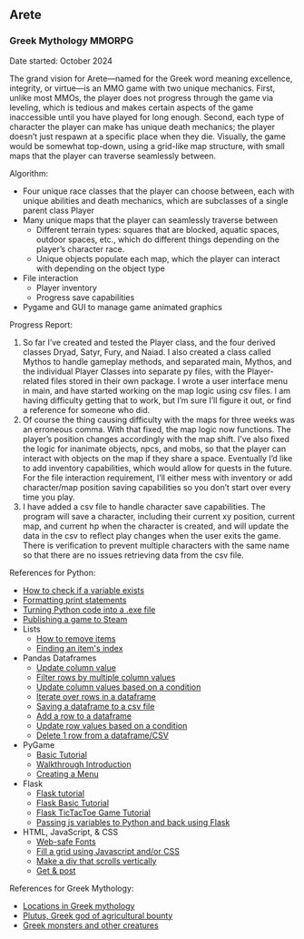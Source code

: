## Arete
### Greek Mythology MMORPG

Date started: October 2024

The grand vision for Arete—named for the Greek word meaning excellence, integrity, or virtue—is an MMO game with two unique mechanics. First, unlike most MMOs, the player does not progress through the game via leveling, which is tedious and makes certain aspects of the game inaccessible until you have played for long enough. Second, each type of character the player can make has unique death mechanics; the player doesn’t just respawn at a specific place when they die. Visually, the game would be somewhat top-down, using a grid-like map structure, with small maps that the player can traverse seamlessly between.

Algorithm:
* Four unique race classes that the player can choose between, each with unique abilities and death mechanics, which are subclasses of a single parent class Player
* Many unique maps that the player can seamlessly traverse between
    * Different terrain types: squares that are blocked, aquatic spaces, outdoor spaces, etc., which do different things depending on the player’s character race.
    * Unique objects populate each map, which the player can interact with depending on the object type
* File interaction
    * Player inventory
    * Progress save capabilities
* Pygame and GUI to manage game animated graphics

Progress Report:
1. So far I’ve created and tested the Player class, and the four derived classes Dryad, Satyr, Fury, and Naiad. I also created a class called Mythos to handle gameplay methods, and separated main, Mythos, and the individual Player Classes into separate py files, with the Player-related files stored in their own package. I wrote a user interface menu in main, and have started working on the map logic using csv files. I am having difficulty getting that to work, but I’m sure I’ll figure it out, or find a reference for someone who did.
2. Of course the thing causing difficulty with the maps for three weeks was an erroneous comma. With that fixed, the map logic now functions. The player’s position changes accordingly with the map shift. I’ve also fixed the logic for inanimate objects, npcs, and mobs, so that the player can interact with objects on the map if they share a space. Eventually I’d like to add inventory capabilities, which would allow for quests in the future. For the file interaction requirement, I’ll either mess with inventory or add character/map position saving capabilities so you don’t start over every time you play.
3. I have added a csv file to handle character save capabilities. The program will save a character, including their current xy position, current map, and current hp when the character is created, and will update the data in the csv to reflect play changes when the user exits the game. There is verification to prevent multiple characters with the same name so that there are no issues retrieving data from the csv file.

References for Python:
* [How to check if a variable exists](https://stackoverflow.com/questions/843277/how-do-i-check-if-a-variable-exists)
* [Formatting print statements](https://docs.python.org/3/tutorial/inputoutput.html)
* [Turning Python code into a .exe file](https://www.geeksforgeeks.org/python/convert-python-script-to-exe-file/)
* [Publishing a game to Steam](https://partner.steamgames.com/steamdirect)
* Lists
    * [How to remove items](https://www.geeksforgeeks.org/how-to-remove-an-item-from-the-list-in-python/)
    * [Finding an item's index](https://www.geeksforgeeks.org/python-list-index/)
* Pandas Dataframes
    * [Update column value](https://www.geeksforgeeks.org/update-column-value-of-csv-in-python)
    * [Filter rows by multiple column values](https://saturncloud.io/blog/how-to-use-pandas-to-check-multiple-columns-for-a-condition/#:~:text=to%20switch%20tools.-,Using%20the%20loc%20Method%20to%20Filter%20Rows%20Based%20on%20Multiple,operators%20to%20combine%20multiple%20conditions.)
    * [Update column values based on a condition](https://datascience.stackexchange.com/questions/58232/conditional-statement-to-update-columns-based-on-range)
    * [Iterate over rows in a dataframe](https://www.geeksforgeeks.org/different-ways-to-iterate-over-rows-in-pandas-dataframe/)
    * [Saving a dataframe to a csv file](https://www.geeksforgeeks.org/saving-a-pandas-dataframe-as-a-csv/)
    * [Add a row to a dataframe](https://www.geeksforgeeks.org/how-to-add-one-row-in-an-existing-pandas-dataframe/)
    * [Update row values based on a condition](https://saturncloud.io/blog/how-to-update-values-in-a-specific-row-in-a-python-pandas-dataframe/#:~:text=Updating%20a%20single%20value%20in%20a%20row,-Let's%20start%20with&text=We%20can%20use%20the%20.,desired%20column%20using%20the%20%3D%20operator.)
    * [Delete 1 row from a dataframe/CSV](https://www.geeksforgeeks.org/how-to-delete-only-one-row-in-csv-with-python/)
* PyGame
    * [Basic Tutorial](https://www.geeksforgeeks.org/python/pygame-tutorial/)
    * [Walkthrough Introduction](https://www.geeksforgeeks.org/python/introduction-to-pygame/)
    * [Creating a Menu](https://www.geeksforgeeks.org/python/create-settings-menu-in-python-pygame/)
* Flask
    * [Flask tutorial](https://www.geeksforgeeks.org/flask-tutorial/)
    * [Flask Basic Tutorial](https://www.geeksforgeeks.org/python-introduction-to-web-development-using-flask/)
    * [Flask TicTacToe Game Tutorial](https://www.youtube.com/watch?v=qSAFEV-k_Fk)
    * [Passing js variables to Python and back using Flask](https://www.geeksforgeeks.org/pass-javascript-variables-to-python-in-flask/)
* HTML, JavaScript, & CSS
    * [Web-safe Fonts](https://www.w3schools.com/cssref/css_websafe_fonts.php)
    * [Fill a grid using Javascript and/or CSS](https://stackoverflow.com/questions/57550082/creating-a-16x16-grid-using-javascript)
    * [Make a div that scrolls vertically](https://www.geeksforgeeks.org/making-a-div-vertically-scrollable-using-css/)
    * [Get & post](https://healeycodes.com/talking-between-languages)

References for Greek Mythology:
* [Locations in Greek mythology](https://www.greekmythology.com/Myths/Places/places.html)
* [Plutus, Greek god of agricultural bounty](https://www.theoi.com/Georgikos/Ploutos.html)
* [Greek monsters and other creatures](https://en.m.wikipedia.org/wiki/List_of_Greek_mythological_creatures)
